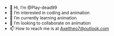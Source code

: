 - 👋 Hi, I’m @Play-dead99
- 👀 I’m interested in coding and animation 
- 🌱 I’m currently learning animation 
- 💞️ I’m looking to collaborate on animation
- 📫 How to reach me is at Axeltheo7@outlook.com 

<!---
Play-dead99/Play-dead99 is a ✨ special ✨ repository because its `README.md` (this file) appears on your GitHub profile.
You can click the Preview link to take a look at your changes.
--->
